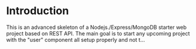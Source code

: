 # Introduction
This is an advanced skeleton of a Nodejs./Express/MongoDB starter web project based on REST API. The main goal is to start any upcoming project with the "user" component all setup properly and not t…

